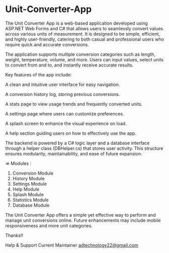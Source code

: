 # Unit-Converter-App

The Unit Converter App is a web-based application developed using ASP.NET Web Forms and C# that allows users to seamlessly convert values across various units of measurement. It is designed to be simple, efficient, and highly user-friendly, catering to both casual and professional users who require quick and accurate conversions.

The application supports multiple conversion categories such as length, weight, temperature, volume, and more. Users can input values, select units to convert from and to, and instantly receive accurate results.

Key features of the app include:

A clean and intuitive user interface for easy navigation.

A conversion history log, storing previous conversions.

A stats page to view usage trends and frequently converted units.

A settings page where users can customize preferences.

A splash screen to enhance the visual experience on load.

A help section guiding users on how to effectively use the app.

The backend is powered by a C# logic layer and a database interface through a helper class (DBHelper.cs) that stores user activity. This structure ensures modularity, maintainability, and ease of future expansion.


=> Modules :
1. Conversion Module
2. History Module
3. Settings Module
4. Help Module
5. Splash Module
6. Statistics Module
7. Database Module

The Unit Converter App offers a simple yet effective way to perform and manage unit conversions online. Future enhancements may include mobile responsiveness and more unit categories. 

Thanks!!

Help & Support
Current Maintainer 
adtechnology22@gmail.com
